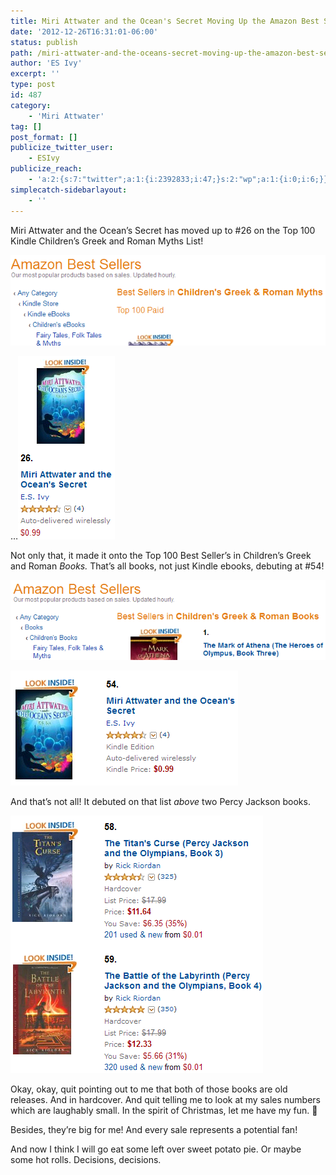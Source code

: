 ```yaml
---
title: Miri Attwater and the Ocean's Secret Moving Up the Amazon Best Seller Lists!
date: '2012-12-26T16:31:01-06:00'
status: publish
path: /miri-attwater-and-the-oceans-secret-moving-up-the-amazon-best-seller-lists
author: 'ES Ivy'
excerpt: ''
type: post
id: 487
category:
    - 'Miri Attwater'
tag: []
post_format: []
publicize_twitter_user:
    - ESIvy
publicize_reach:
    - 'a:2:{s:7:"twitter";a:1:{i:2392833;i:47;}s:2:"wp";a:1:{i:0;i:6;}}'
simplecatch-sidebarlayout:
    - ''
---
```

Miri Attwater and the Ocean’s Secret has moved up to #26 on the Top 100 Kindle Children’s Greek and Roman Myths List!

![Amazon best seller header 12-26](../uploads/2012/12/amazon-best-seller-header-12-26.png)

…![Amazon Kindle Best Seller #26 12-26](../uploads/2012/12/amazon-kindle-best-seller-26-12-26.png)

Not only that, it made it onto the Top 100 Best Seller’s in Children’s Greek and Roman *Books.* That’s all books, not just Kindle ebooks, debuting at #54!

![Amazon best seller header 12-26](../uploads/2012/12/amazon-best-seller-header-12-261.png)

![Amazon Best Seller Books 12-26](../uploads/2012/12/amazon-best-seller-books-12-26.png)

And that’s not all! It debuted on that list *above* two Percy Jackson books.

![Best Seller Percy Jackson below Miri 12-26](../uploads/2012/12/best-seller-percy-jackson-below-miri-12-26.png)

Okay, okay, quit pointing out to me that both of those books are old releases. And in hardcover. And quit telling me to look at my sales numbers which are laughably small. In the spirit of Christmas, let me have my fun. 🙂

Besides, they’re big for me! And every sale represents a potential fan!

And now I think I will go eat some left over sweet potato pie. Or maybe some hot rolls. Decisions, decisions.